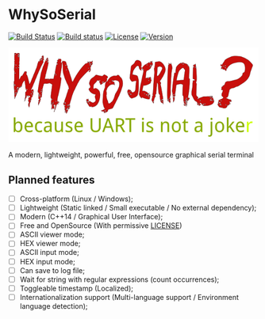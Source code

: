 # WhySoSerial
[![Build Status](https://travis-ci.org/jimmystelzer/WhySoSerial.svg?branch=master)](https://travis-ci.org/jimmystelzer/WhySoSerial) 
[![Build status](https://ci.appveyor.com/api/projects/status/5ll4ehfkrl85ahch/branch/master?svg=true)](https://ci.appveyor.com/project/jimmystelzer/whysoserial/branch/master)
[![License](https://img.shields.io/badge/license-MIT-blue.svg?style=flat)](https://github.com/jimmystelzer/WhySoSerial/blob/master/LICENSE)
[![Version](https://img.shields.io/github/tag/jimmystelzer/WhySoSerial.svg?label=version&style=flat)](https://github.com/jimmystelzer/WhySoSerial/releases)


![WhySoSerial](https://github.com/jimmystelzer/WhySoSerial/raw/master/artwork/wsserial.png "WhySoSerial")

A modern, lightweight, powerful, free, opensource graphical serial terminal

## Planned features
- [ ] Cross-platform (Linux / Windows);
- [ ] Lightweight (Static linked / Small executable / No external dependency);
- [ ] Modern (C++14 / Graphical User Interface);
- [ ] Free and OpenSource (With permissive [LICENSE](https://github.com/jimmystelzer/WhySoSerial/blob/master/LICENSE))
- [ ] ASCII viewer mode;
- [ ] HEX viewer mode;
- [ ] ASCII input mode;
- [ ] HEX input mode;
- [ ] Can save to log file;
- [ ] Wait for string with regular expressions (count occurrences);
- [ ] Toggleable timestamp (Localized);
- [ ] Internationalization support (Multi-language support / Environment language detection);
